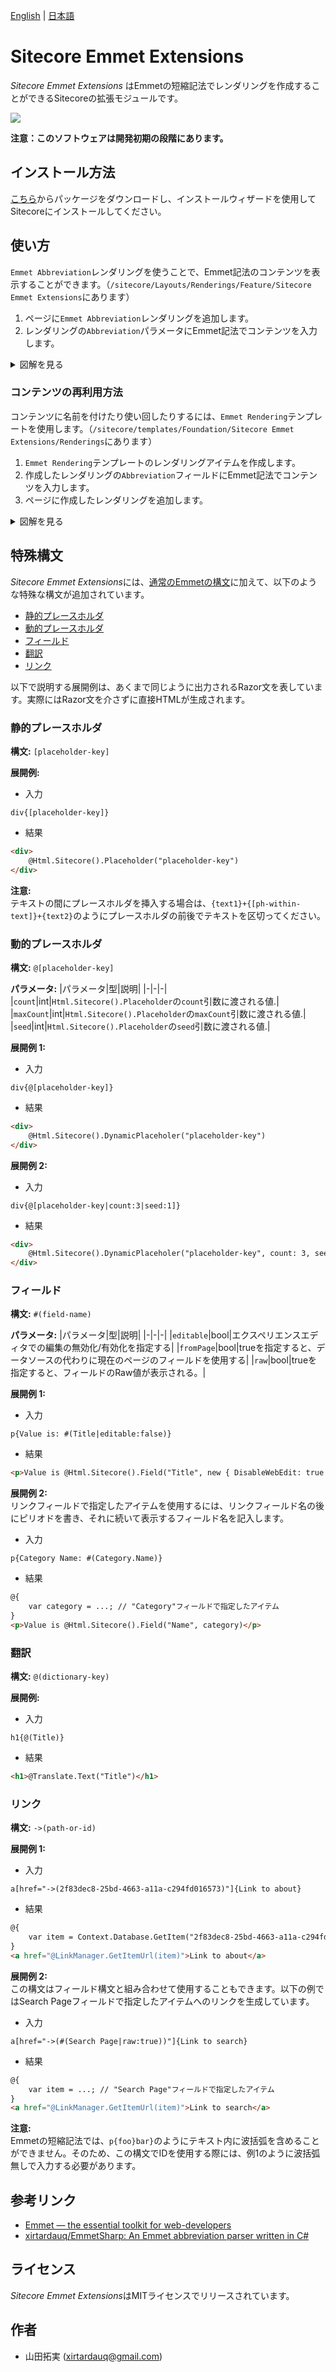 ﻿[English](./README.md) | [日本語](./README.ja.md)

# Sitecore Emmet Extensions
*Sitecore Emmet Extensions* はEmmetの短縮記法でレンダリングを作成することができるSitecoreの拡張モジュールです。

![](./img/demo.gif)

**注意：このソフトウェアは開発初期の段階にあります。**

## インストール方法
[こちら](https://github.com/xirtardauq/flexible-container/releases)からパッケージをダウンロードし、インストールウィザードを使用してSitecoreにインストールしてください。

## 使い方
`Emmet Abbreviation`レンダリングを使うことで、Emmet記法のコンテンツを表示することができます。（`/sitecore/Layouts/Renderings/Feature/Sitecore Emmet Extensions`にあります）

1. ページに`Emmet Abbreviation`レンダリングを追加します。  
1. レンダリングの`Abbreviation`パラメータにEmmet記法でコンテンツを入力します。  

<details>
  <summary>図解を見る</summary>
  <img src="./img/usage01.png">
  <img src="./img/usage02.png">
</details>

### コンテンツの再利用方法
コンテンツに名前を付けたり使い回したりするには、`Emmet Rendering`テンプレートを使用します。（`/sitecore/templates/Foundation/Sitecore Emmet Extensions/Renderings`にあります）

1. `Emmet Rendering`テンプレートのレンダリングアイテムを作成します。  
1. 作成したレンダリングの`Abbreviation`フィールドにEmmet記法でコンテンツを入力します。  
1. ページに作成したレンダリングを追加します。  

<details>
  <summary>図解を見る</summary>
  <img src="./img/usage03.png">
  <img src="./img/usage04.png">
  <img src="./img/usage05.png">
</details>

## 特殊構文
*Sitecore Emmet Extensions*には、[通常のEmmetの構文](https://github.com/xirtardauq/EmmetSharp)に加えて、以下のような特殊な構文が追加されています。

- [静的プレースホルダ](#user-content-静的プレースホルダ)
- [動的プレースホルダ](#user-content-動的プレースホルダ)
- [フィールド](#user-content-フィールド)
- [翻訳](#user-content-翻訳)
- [リンク](#user-content-リンク)

以下で説明する展開例は、あくまで同じように出力されるRazor文を表しています。実際にはRazor文を介さずに直接HTMLが生成されます。

### 静的プレースホルダ
**構文:** `[placeholder-key]`

**展開例:**  

- 入力
```
div{[placeholder-key]}
```

- 結果
```html
<div>
    @Html.Sitecore().Placeholder("placeholder-key")
</div>
```

**注意:**  
テキストの間にプレースホルダを挿入する場合は、`{text1}+{[ph-within-text]}+{text2}`のようにプレースホルダの前後でテキストを区切ってください。

### 動的プレースホルダ
**構文:** `@[placeholder-key]`

**パラメータ:**
|パラメータ|型|説明|
|-|-|-|
|`count`|int|`Html.Sitecore().Placeholder`の`count`引数に渡される値.|
|`maxCount`|int|`Html.Sitecore().Placeholder`の`maxCount`引数に渡される値.|
|`seed`|int|`Html.Sitecore().Placeholder`の`seed`引数に渡される値.|

**展開例 1:**  
- 入力
```
div{@[placeholder-key]}
```

- 結果
```html
<div>
    @Html.Sitecore().DynamicPlaceholer("placeholder-key")
</div>
```

**展開例 2:**  
- 入力
```
div{@[placeholder-key|count:3|seed:1]}
```

- 結果
```html
<div>
    @Html.Sitecore().DynamicPlaceholer("placeholder-key", count: 3, seed: 1)
</div>
```

### フィールド
**構文:** `#(field-name)`

**パラメータ:**
|パラメータ|型|説明|
|-|-|-|
|`editable`|bool|エクスペリエンスエディタでの編集の無効化/有効化を指定する|
|`fromPage`|bool|trueを指定すると、データソースの代わりに現在のページのフィールドを使用する|
|`raw`|bool|trueを指定すると、フィールドのRaw値が表示される。|

**展開例 1:**
- 入力
```
p{Value is: #(Title|editable:false)}
```

- 結果
```html
<p>Value is @Html.Sitecore().Field("Title", new { DisableWebEdit: true })</p>
```

**展開例 2:**  
リンクフィールドで指定したアイテムを使用するには、リンクフィールド名の後にピリオドを書き、それに続いて表示するフィールド名を記入します。

- 入力
```
p{Category Name: #(Category.Name)}
```

- 結果
```html
@{
    var category = ...; // "Category"フィールドで指定したアイテム
}
<p>Value is @Html.Sitecore().Field("Name", category)</p>
```

### 翻訳
**構文:** `@(dictionary-key)`

**展開例:**
- 入力
```
h1{@(Title)}
```

- 結果
```html
<h1>@Translate.Text("Title")</h1>
```

### リンク
**構文:** `->(path-or-id)`

**展開例 1:**
- 入力
```
a[href="->(2f83dec8-25bd-4663-a11a-c294fd016573)"]{Link to about}
```

- 結果
```html
@{
    var item = Context.Database.GetItem("2f83dec8-25bd-4663-a11a-c294fd016573");
}
<a href="@LinkManager.GetItemUrl(item)">Link to about</a>
```

**展開例 2:**  
この構文はフィールド構文と組み合わせて使用することもできます。以下の例ではSearch Pageフィールドで指定したアイテムへのリンクを生成しています。

- 入力
```
a[href="->(#(Search Page|raw:true))"]{Link to search}
```

- 結果
```html
@{
    var item = ...; // "Search Page"フィールドで指定したアイテム
}
<a href="@LinkManager.GetItemUrl(item)">Link to search</a>
```

**注意:**  
Emmetの短縮記法では、`p{foo}bar}`のようにテキスト内に波括弧を含めることができません。そのため、この構文でIDを使用する際には、例1のように波括弧無しで入力する必要があります。

## 参考リンク
- [Emmet &#8212; the essential toolkit for web-developers](https://emmet.io/)
- [xirtardauq/EmmetSharp: An Emmet abbreviation parser written in C#](https://github.com/xirtardauq/EmmetSharp)

## ライセンス
*Sitecore Emmet Extensions*はMITライセンスでリリースされています。

## 作者
- 山田拓実 (xirtardauq@gmail.com)
